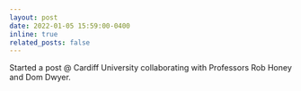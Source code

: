 ```yaml
---
layout: post
date: 2022-01-05 15:59:00-0400
inline: true
related_posts: false
---
```


Started a post @ Cardiff University collaborating with Professors Rob Honey and Dom Dwyer.
